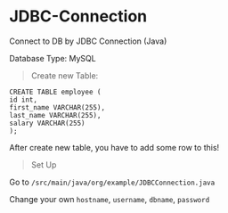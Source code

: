 # JDBC-Connection
 Connect to DB by JDBC Connection (Java)

 Database Type: MySQL
 
> Create new Table:

`CREATE TABLE employee ( `<br>
    `id int,` <br> 
    `first_name VARCHAR(255),`<br>
    `last_name VARCHAR(255),` <br>
    `salary VARCHAR(255)` <br>
`);`
<br>

After create new table, you have to add some row to this!

> Set Up

Go to `/src/main/java/org/example/JDBCConnection.java`

Change your own `hostname`, `username`, `dbname`, `password`

